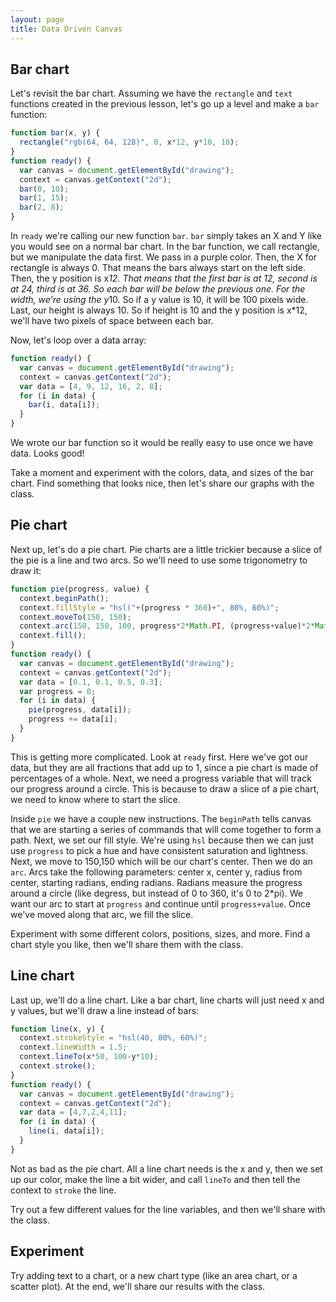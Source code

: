 ```yaml
---
layout: page
title: Data Driven Canvas
---
```


## Bar chart

Let's revisit the bar chart. Assuming we have the `rectangle` and `text` functions created in the previous lesson, let's go up a level and make a `bar` function:

```js
function bar(x, y) {
  rectangle("rgb(64, 64, 128)", 0, x*12, y*10, 10);
}
function ready() {
  var canvas = document.getElementById("drawing");
  context = canvas.getContext("2d");
  bar(0, 10);
  bar(1, 15);
  bar(2, 8);
}
```

In `ready` we're calling our new function `bar`. `bar` simply takes an X and Y like you would see on a normal bar chart. In the bar function, we call rectangle, but we manipulate the data first. We pass in a purple color. Then, the X for rectangle is always 0. That means the bars always start on the left side. Then, the y position is x*12. That means that the first bar is at 12, second is at 24, third is at 36. So each bar will be below the previous one. For the width, we're using the y*10. So if a y value is 10, it will be 100 pixels wide. Last, our height is always 10. So if height is 10 and the y position is x*12, we'll have two pixels of space between each bar.

Now, let's loop over a data array:

```js
function ready() {
  var canvas = document.getElementById("drawing");
  context = canvas.getContext("2d");
  var data = [4, 9, 12, 16, 2, 8];
  for (i in data) {
    bar(i, data[i]);
  }
}
```

We wrote our bar function so it would be really easy to use once we have data. Looks good!

Take a moment and experiment with the colors, data, and sizes of the bar chart. Find something that looks nice, then let's share our graphs with the class.

## Pie chart

Next up, let's do a pie chart. Pie charts are a little trickier because a slice of the pie is a line and two arcs. So we'll need to use some trigonometry to draw it:

```js
function pie(progress, value) {
  context.beginPath();
  context.fillStyle = "hsl("+(progress * 360)+", 80%, 60%)";
  context.moveTo(150, 150);
  context.arc(150, 150, 100, progress*2*Math.PI, (progress+value)*2*Math.PI);
  context.fill();
}
function ready() {
  var canvas = document.getElementById("drawing");
  context = canvas.getContext("2d");
  var data = [0.1, 0.1, 0.5, 0.3];
  var progress = 0;
  for (i in data) {
    pie(progress, data[i]);
    progress += data[i];
  }
}
```

This is getting more complicated. Look at `ready` first. Here we've got our data, but they are all fractions that add up to 1, since a pie chart is made of percentages of a whole. Next, we need a progress variable that will track our progress around a circle. This is because to draw a slice of a pie chart, we need to know where to start the slice.

Inside `pie` we have a couple new instructions. The `beginPath` tells canvas that we are starting a series of commands that will come together to form a path. Next, we set our fill style. We're using `hsl` because then we can just use `progress` to pick a hue and have consistent saturation and lightness. Next, we move to 150,150 which will be our chart's center. Then we do an `arc`. Arcs take the following parameters: center x, center y, radius from center, starting radians, ending radians. Radians measure the progress around a circle (like degress, but instead of 0 to 360, it's 0 to 2*pi). We want our arc to start at `progress` and continue until `progress+value`. Once we've moved along that arc, we fill the slice.

Experiment with some different colors, positions, sizes, and more. Find a chart style you like, then we'll share them with the class.

## Line chart

Last up, we'll do a line chart. Like a bar chart, line charts will just need x and y values, but we'll draw a line instead of bars:

```js
function line(x, y) {
  context.strokeStyle = "hsl(40, 80%, 60%)";
  context.lineWidth = 1.5;
  context.lineTo(x*50, 100-y*10);
  context.stroke();
}
function ready() {
  var canvas = document.getElementById("drawing");
  context = canvas.getContext("2d");
  var data = [4,7,2,4,11];
  for (i in data) {
    line(i, data[i]);
  }
}
```

Not as bad as the pie chart. All a line chart needs is the x and y, then we set up our color, make the line a bit wider, and call `lineTo` and then tell the context to `stroke` the line.

Try out a few different values for the line variables, and then we'll share with the class.

## Experiment

Try adding text to a chart, or a new chart type (like an area chart, or a scatter plot). At the end, we'll share our results with the class.
